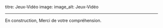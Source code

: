 titre: Jeux-Vidéo
image: 
image_alt: Jeux-Vidéo

---

En construction, Merci de votre compréhension.
